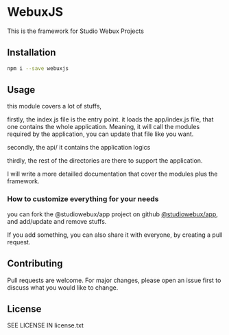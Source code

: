 # WebuxJS
This is the framework for Studio Webux Projects

## Installation 
```bash
npm i --save webuxjs
```

## Usage
this module covers a lot of stuffs,

firstly, 
the index.js file is the entry point.
it loads the app/index.js file, that one contains the whole application. Meaning, it will call the modules required by the application, you can update that file like you want.

secondly,
the api/
it contains the application logics

thirdly, 
the rest of the directories are there to support the application.

I will write a more detailled documentation that cover the modules plus the framework.


### How to customize everything for your needs
you can fork the @studiowebux/app project on github [@studiowebux/app](https://github.com/studiowebux/webux-app), and add/update and remove stuffs.

If you add something, you can also share it with everyone, by creating a pull request.

## Contributing

Pull requests are welcome. For major changes, please open an issue first to discuss what you would like to change.

## License
SEE LICENSE IN license.txt